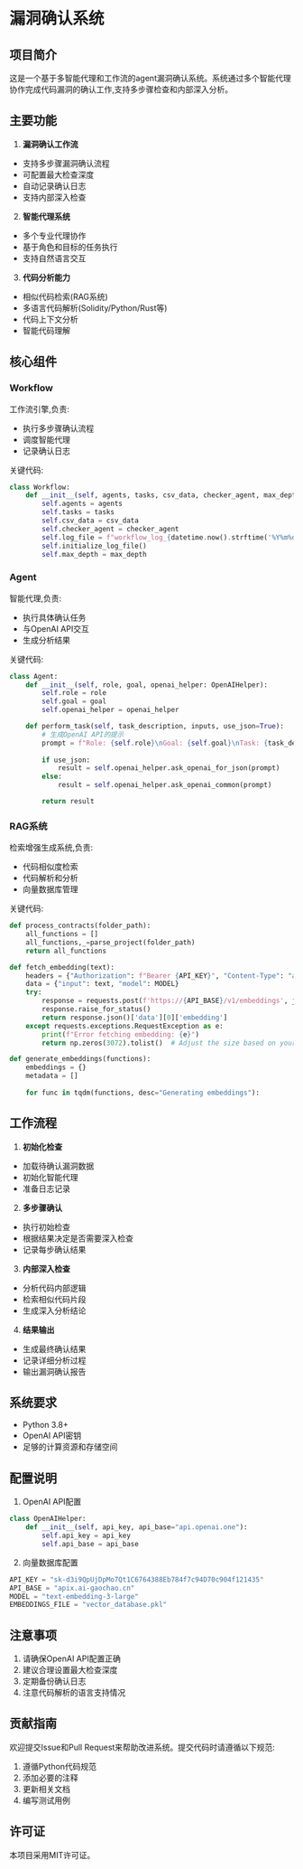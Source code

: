 # 漏洞确认系统

## 项目简介

这是一个基于多智能代理和工作流的agent漏洞确认系统。系统通过多个智能代理协作完成代码漏洞的确认工作,支持多步骤检查和内部深入分析。

## 主要功能

1. **漏洞确认工作流**
- 支持多步骤漏洞确认流程
- 可配置最大检查深度
- 自动记录确认日志
- 支持内部深入检查

2. **智能代理系统** 
- 多个专业代理协作
- 基于角色和目标的任务执行
- 支持自然语言交互

3. **代码分析能力**
- 相似代码检索(RAG系统)
- 多语言代码解析(Solidity/Python/Rust等)
- 代码上下文分析
- 智能代码理解

## 核心组件

### Workflow
工作流引擎,负责:
- 执行多步骤确认流程
- 调度智能代理
- 记录确认日志

关键代码:

```9:17:workflow/workflow.py
class Workflow:
    def __init__(self, agents, tasks, csv_data, checker_agent, max_depth=3):
        self.agents = agents
        self.tasks = tasks
        self.csv_data = csv_data
        self.checker_agent = checker_agent
        self.log_file = f"workflow_log_{datetime.now().strftime('%Y%m%d_%H%M%S')}.csv"
        self.initialize_log_file()
        self.max_depth = max_depth
```


### Agent
智能代理,负责:
- 执行具体确认任务
- 与OpenAI API交互
- 生成分析结果

关键代码:

```3:18:agent/agent.py
class Agent:
    def __init__(self, role, goal, openai_helper: OpenAIHelper):
        self.role = role
        self.goal = goal
        self.openai_helper = openai_helper

    def perform_task(self, task_description, inputs, use_json=True):
        # 生成OpenAI API的提示
        prompt = f"Role: {self.role}\nGoal: {self.goal}\nTask: {task_description}\nInput: {inputs}"
        
        if use_json:
            result = self.openai_helper.ask_openai_for_json(prompt)
        else:
            result = self.openai_helper.ask_openai_common(prompt)

        return result
```


### RAG系统
检索增强生成系统,负责:
- 代码相似度检索
- 代码解析和分析
- 向量数据库管理

关键代码:

```15:35:rag/constructor.py
def process_contracts(folder_path):
    all_functions = []
    all_functions,_=parse_project(folder_path)
    return all_functions

def fetch_embedding(text):
    headers = {"Authorization": f"Bearer {API_KEY}", "Content-Type": "application/json"}
    data = {"input": text, "model": MODEL}
    try:
        response = requests.post(f'https://{API_BASE}/v1/embeddings', json=data, headers=headers)
        response.raise_for_status()
        return response.json()['data'][0]['embedding']
    except requests.exceptions.RequestException as e:
        print(f"Error fetching embedding: {e}")
        return np.zeros(3072).tolist()  # Adjust the size based on your model's output

def generate_embeddings(functions):
    embeddings = {}
    metadata = []
    
    for func in tqdm(functions, desc="Generating embeddings"):
```


## 工作流程

1. **初始化检查**
- 加载待确认漏洞数据
- 初始化智能代理
- 准备日志记录

2. **多步骤确认**
- 执行初始检查
- 根据结果决定是否需要深入检查
- 记录每步确认结果

3. **内部深入检查**
- 分析代码内部逻辑
- 检索相似代码片段
- 生成深入分析结论

4. **结果输出**
- 生成最终确认结果
- 记录详细分析过程
- 输出漏洞确认报告

## 系统要求

- Python 3.8+
- OpenAI API密钥
- 足够的计算资源和存储空间

## 配置说明

1. OpenAI API配置

```4:8:util/openai_helper.py
class OpenAIHelper:
    def __init__(self, api_key, api_base="api.openai.one"):
        self.api_key = api_key
        self.api_base = api_base

```


2. 向量数据库配置

```10:13:rag/constructor.py
API_KEY = "sk-d3i9QpUjDpMo7Qt1C6764388Eb784f7c94D70c904f121435"
API_BASE = "apix.ai-gaochao.cn"
MODEL = "text-embedding-3-large"
EMBEDDINGS_FILE = "vector_database.pkl"
```


## 注意事项

1. 请确保OpenAI API配置正确
2. 建议合理设置最大检查深度
3. 定期备份确认日志
4. 注意代码解析的语言支持情况

## 贡献指南

欢迎提交Issue和Pull Request来帮助改进系统。提交代码时请遵循以下规范:

1. 遵循Python代码规范
2. 添加必要的注释
3. 更新相关文档
4. 编写测试用例

## 许可证

本项目采用MIT许可证。
